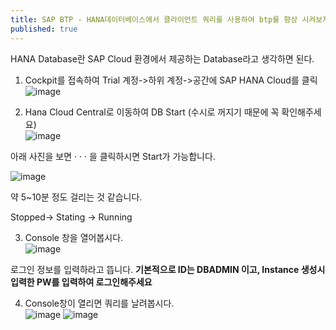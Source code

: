 ```yaml
---
title: SAP BTP - HANA데이터베이스에서 클라이언트 쿼리를 사용하여 btp를 향상 시켜보자.
published: true
---
```

HANA Database란 SAP Cloud 환경에서 제공하는 Database라고 생각하면 된다.

1. Cockpit를 접속하여 Trial 계정->하위 계정->공간에 SAP HANA Cloud를 클릭  
![image](https://github.com/BJSNuruhee/levelup/assets/88364980/108a50d3-2e29-4b15-b4c7-776c3b39df50)

2. Hana Cloud Central로 이동하여 DB Start (수시로 꺼지기 때문에 꼭 확인해주세요)  
![image](https://github.com/BJSNuruhee/levelup/assets/88364980/1d25fb78-8371-4e57-935c-4d46e2f8109e)  

아래 사진을 보면 · · · 을 클릭하시면 Start가 가능합니다.  

![image](https://github.com/BJSNuruhee/levelup/assets/88364980/03603828-51d9-47a4-bc4f-a536c7904070)

약 5~10분 정도 걸리는 것 같습니다.  

Stopped-> Stating -> Running  

3. Console 창을 열어봅시다.  
![image](https://github.com/BJSNuruhee/levelup/assets/88364980/68a8e735-5a0f-4167-a7f7-950d2d5fe69e)

로그인 정보를 입력하라고 뜹니다.
**기본적으로 ID는 DBADMIN 이고, Instance 생성시 입력한 PW를 입력하여 로그인해주세요**

4. Console창이 열리면 쿼리를 날려봅시다.  
![image](https://github.com/bjsystems/rnd/assets/88364980/b399b8ae-295d-4c09-824e-ca1943e0d452)
![image](https://github.com/bjsystems/rnd/assets/88364980/4d77ede2-0e0e-40ff-b873-8695327f70e9)